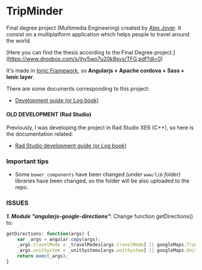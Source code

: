 TripMinder
==========

Final degree project (Multimedia Engineering) created by [Alex Jover](https://plus.google.com/u/0/106756912070996900741/posts). It consist on a multiplatform application which helps people to travel around the world.

[Here you can find the thesis according to the Final Degree project.]
(https://www.dropbox.com/s/jhy5wo7u20k8svs/TFG.pdf?dl=0)

It's made in [Ionic Framework](http://ionicframework.com/), so **Angularjs + Apache cordova + Sass + Ionic layer**.

There are some documents corresponding to this project:

- [Development guide (or Log book)](Ionic_documentation.md "Development guide")




#### OLD DEVELOPMENT (Rad Studio)

Previously, I was developing the project in Rad Studio XE6 (C++), so here is the documentation related:

- [Rad Studio development guide (or Log book)](RadStudio_documentation.md "Development guide")


### Important tips

- Some `bower_components` have been changed *(under `www/lib` folder)* libraries have been changed, so the folder will be also uploaded to the repo.


### ISSUES

***1. Module "angularjs-google-directions"***: Change function getDirections() to:

```javascript
getDirections: function(args) {
    var _args = angular.copy(args);
    _args.travelMode = _travelModes[args.travelMode] || googleMaps.TravelMode.DRIVING;
    _args.unitSystem = _unitSystems[args.unitSystem] || googleMaps.UnitSystem.METRIC;
    return exec(_args);
}
```
